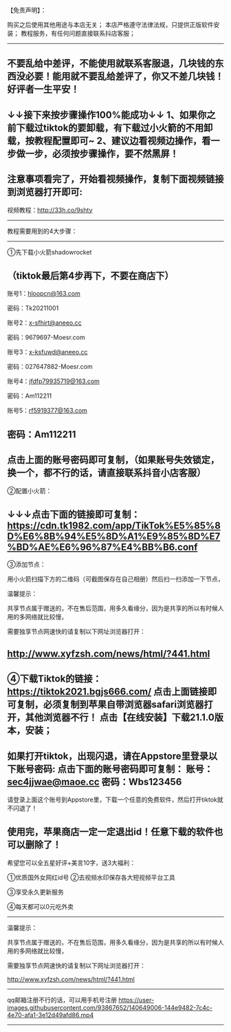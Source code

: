 ​【免责声明】：

购买之后使用其他用途与本店无关；
本店严格遵守法律法规，只提供正版软件安装；
教程服务，有任何问题直接联系抖店客服；

-----------------------------------------------------
不要乱给中差评，不能使用就联系客服退，几块钱的东西没必要！能用就不要乱给差评了，你又不差几块钱！好评者一生平安！
-----------------------------------------------------
↓↓接下来按步骤操作100%能成功↓↓
1、如果你之前下载过tiktok的要卸载，有下载过小火箭的不用卸载，按教程配置即可~
2、建议边看视频边操作，看一步做一步，必须按步骤操作，要不然黑屏！
-----------------------------------------------------

注意事项看完了，开始看视频操作，复制下面视频链接到浏览器打开即可:
-----------------------------------------------------
视频教程：http://33h.co/9shty

---------------------------------------------
教程需要用到的4大步骤：

-----------------------------------------------------
①先下载小火箭shadowrocket

（tiktok最后第4步再下，不要在商店下）
-----------------------------------------------------
账号1：hloopcn@163.com

密码：Tk20211001

账号2：x-sfhirt@aneeo.cc

密码：9679697-Moesr.com

账号3：x-ksfuwd@aneeo.cc

密码：027647882-Moesr.com

账号4：jfdfp79935719@163.com

密码：Am112211

账号5：rf5919377@163.com

密码：Am112211
-----------------------------------------------------
点击上面的账号密码即可复制，（如果账号失效锁定，换一个，都不行的话，请直接联系抖音小店客服）
-----------------------------------------------------
②配置小火箭：

↓↓↓点击下面的链接即可复制：
https://cdn.tk1982.com/app/TikTok%E5%85%8D%E6%8B%94%E5%8D%A1%E9%85%8D%E7%BD%AE%E6%96%87%E4%BB%B6.conf
-----------------------------------------------------

③添加节点：

用小火箭扫描下方的二维码（可截图保存在自己相册）然后扫一扫添加一下节点，



温馨提示：

共享节点属于赠送的，不在售后范围，用多久看缘分，因为是共享的所以有时候人用的多网络就比较慢，

需要独享节点网速快的请复制以下网址浏览器打开：

http://www.xyfzsh.com/news/html/?441.html
-----------------------------------------------------
④下载Tiktok的链接：
https://tiktok2021.bgjs666.com/
点击上面链接即可复制，必须复制到苹果自带浏览器safari浏览器打开，其他浏览器不行！
点击【在线安装】下载21.1.0版本，安装；
-----------------------------------------------------
如果打开tiktok，出现闪退，请在Appstore里登录以下账号密码:
点击下面的账号密码即可复制：
账号：sec4jjwae@maoe.cc 密码：Wbs123456
-----------------------------------------------------
请登录上面这个账号到Appstore里，下载一个任意的免费软件，然后打开tiktok就不闪退了！

使用完，苹果商店一定一定退出id！任意下载的软件也可以删除了！
-----------------------------------------------------
希望您可以全五星好评+美言10字，送3大福利：

①优质国外女网红id号
②去视频水印保存各大短视频平台工具

③享受永久更新服务

④每天都可以0元吃外卖

-----------------------------------------------------
温馨提示：

共享节点属于赠送的，不在售后范围，用多久看缘分，因为是共享的所以有时候人用的多网络就比较慢，

需要独享节点网速快的请复制以下网址浏览器打开：

http://www.xyfzsh.com/news/html/?441.html

---------------------------------------------------------
qq邮箱注册不行的话，可以用手机号注册
https://user-images.githubusercontent.com/93867652/140649006-144e9482-7c4c-4e70-afa1-3e12d49afd86.mp4

------------------------------------------------------

